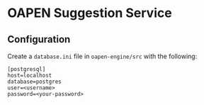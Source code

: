 # OAPEN Suggestion Service
## Configuration
Create a `database.ini` file in `oapen-engine/src` with the following:
```
[postgresql]
host=localhost
database=postgres
user=<username>
password=<your-password>
```
